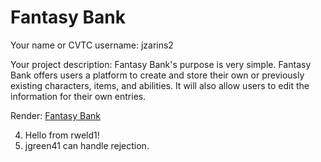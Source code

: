# Fantasy Bank
Your name or CVTC username:
jzarins2

Your project description:
Fantasy Bank's purpose is very simple.  Fantasy Bank offers users a platform to create and store 
their own or previously existing characters, items, and abilities.  It will also allow users to edit
the information for their own entries.

Render: [Fantasy Bank](https://fantasy-bank.onrender.com/)

4. Hello from rweld1!
4. jgreen41 can handle rejection.